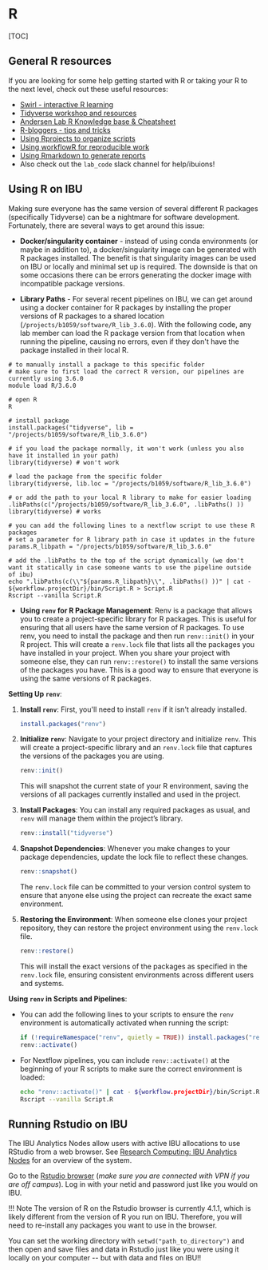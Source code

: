 # R

[TOC]

## General R resources

If you are looking for some help getting started with R or taking your R to the next level, check out these useful resources:

* [Swirl - interactive R learning](https://swirlstats.com/students.html)
* [Tidyverse workshop and resources](https://github.com/katiesevans/nuit_tidyverse)
* [Andersen Lab R Knowledge base & Cheatsheet](https://github.com/AndersenLab/code_club/blob/main/R_cheatsheet.md)
* [R-bloggers - tips and tricks](https://www.r-bloggers.com/)
* [Using Rprojects to organize scripts](https://www.r-bloggers.com/2020/01/rstudio-projects-and-working-directories-a-beginners-guide/)
* [Using workflowR for reproducible work](https://www.rdocumentation.org/packages/workflowr/versions/0.7.0)
* [Using Rmarkdown to generate reports](https://rmarkdown.rstudio.com/articles_intro.html)
* Also check out the `lab_code` slack channel for help/ibuions!

## Using R on IBU

Making sure everyone has the same version of several different R packages (specifically Tidyverse) can be a nightmare for software development. Fortunately, there are several ways to get around this issue:

* __Docker/singularity container__ - instead of using conda environments (or maybe in addition to), a docker/singularity image can be generated with R packages installed. The benefit is that singularity images can be used on IBU or locally and minimal set up is required. The downside is that on some occasions there can be errors generating the docker image with incompatible package versions.

* __Library Paths__ - For several recent pipelines on IBU, we can get around using a docker container for R packages by installing the proper versions of R packages to a shared location (`/projects/b1059/software/R_lib_3.6.0`). With the following code, any lab member can load the R package version from that location when running the pipeline, causing no errors, even if they don't have the package installed in their local R. 

```
# to manually install a package to this specific folder
# make sure to first load the correct R version, our pipelines are currently using 3.6.0
module load R/3.6.0

# open R
R

# install package
install.packages("tidyverse", lib = "/projects/b1059/software/R_lib_3.6.0")

# if you load the package normally, it won't work (unless you also have it installed in your path)
library(tidyverse) # won't work

# load the package from the specific folder
library(tidyverse, lib.loc = "/projects/b1059/software/R_lib_3.6.0")

# or add the path to your local R library to make for easier loading
.libPaths(c("/projects/b1059/software/R_lib_3.6.0", .libPaths() ))
library(tidyverse) # works

# you can add the following lines to a nextflow script to use these R packages
# set a parameter for R library path in case it updates in the future
params.R_libpath = "/projects/b1059/software/R_lib_3.6.0"

# add the .libPaths to the top of the script dynamically (we don't want it statically in case someone wants to use the pipeline outside of ibu)
echo ".libPaths(c(\\"${params.R_libpath}\\", .libPaths() ))" | cat - ${workflow.projectDir}/bin/Script.R > Script.R
Rscript --vanilla Script.R

```

* __Using `renv` for R Package Management__: Renv is a package that allows you to create a project-specific library for R packages. This is useful for ensuring that all users have the same version of R packages. To use renv, you need to install the package and then run `renv::init()` in your R project. This will create a `renv.lock` file that lists all the packages you have installed in your project. When you share your project with someone else, they can run `renv::restore()` to install the same versions of the packages you have. This is a good way to ensure that everyone is using the same versions of R packages.

**Setting Up `renv`**: 

1. **Install `renv`**:
   First, you'll need to install `renv` if it isn't already installed.

   ```R
   install.packages("renv")
   ```

2. **Initialize `renv`**:
   Navigate to your project directory and initialize `renv`. This will create a project-specific library and an `renv.lock` file that captures the versions of the packages you are using.

   ```R
   renv::init()
   ```

   This will snapshot the current state of your R environment, saving the versions of all packages currently installed and used in the project.

3. **Install Packages**:
   You can install any required packages as usual, and `renv` will manage them within the project’s library.

   ```R
   renv::install("tidyverse")
   ```

4. **Snapshot Dependencies**:
   Whenever you make changes to your package dependencies, update the lock file to reflect these changes.

   ```R
   renv::snapshot()
   ```

   The `renv.lock` file can be committed to your version control system to ensure that anyone else using the project can recreate the exact same environment.

5. **Restoring the Environment**:
   When someone else clones your project repository, they can restore the project environment using the `renv.lock` file.

   ```R
   renv::restore()
   ```

   This will install the exact versions of the packages as specified in the `renv.lock` file, ensuring consistent environments across different users and systems.

**Using `renv` in Scripts and Pipelines**:

- You can add the following lines to your scripts to ensure the `renv` environment is automatically activated when running the script:

   ```R
   if (!requireNamespace("renv", quietly = TRUE)) install.packages("renv")
   renv::activate()
   ```

- For Nextflow pipelines, you can include `renv::activate()` at the beginning of your R scripts to make sure the correct environment is loaded:

   ```bash
   echo "renv::activate()" | cat - ${workflow.projectDir}/bin/Script.R > Script.R
   Rscript --vanilla Script.R
   ```

## Running Rstudio on IBU

The IBU Analytics Nodes allow users with active IBU allocations to use RStudio from a web browser. See [Research Computing: IBU Analytics Nodes](https://kb.northwestern.edu/ibu-rstudio) for an overview of the system.

Go to the [Rstudio browser](https://rstudio.ibuanalytics.northwestern.edu) (*make sure you are connected with VPN if you are off campus*). Log in with your netid and password just like you would on IBU.

!!! Note
	The version of R on the Rstudio browser is currently 4.1.1, which is likely different from the version of R you run on IBU. Therefore, you will need to re-install any packages you want to use in the browser.

You can set the working directory with `setwd("path_to_directory")` and then open and save files and data in Rstudio just like you were using it locally on your computer -- but with data and files on IBU!!


